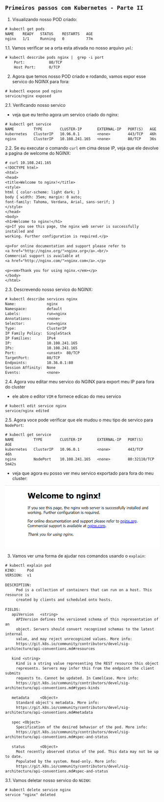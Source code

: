 ## `Primeiros passos com Kubernetes - Parte II`


1. Visualizando nosso POD criado:

```
# kubectl get pods
NAME    READY   STATUS    RESTARTS   AGE
nginx   1/1     Running   0          77m
```

1.1. Vamos verificar se a orta esta ativada no nosso arquivo `yml`:

```
# kubectl describe pods nginx |  grep -i port
    Port:           80/TCP
    Host Port:      0/TCP
```

2. Agora que temos nosso POD criado e rodando, vamos expor esse servico do NGINX para fora:

```
# kubectl expose pod nginx
service/nginx exposed
```

2.1. Verificando nosso servico

- veja que eu tenho agora um servico criado do nginx:

```
# kubectl get service
NAME         TYPE        CLUSTER-IP       EXTERNAL-IP   PORT(S)   AGE
kubernetes   ClusterIP   10.96.0.1        <none>        443/TCP   46h
nginx        ClusterIP   10.108.241.165   <none>        80/TCP    36s
```

2.2. Se eu executar o comando `curl` em cima desse IP, veja que ele devolve a pagina de welcome do NGINX:

```
# curl 10.108.241.165
<!DOCTYPE html>
<html>
<head>
<title>Welcome to nginx!</title>
<style>
html { color-scheme: light dark; }
body { width: 35em; margin: 0 auto;
font-family: Tahoma, Verdana, Arial, sans-serif; }
</style>
</head>
<body>
<h1>Welcome to nginx!</h1>
<p>If you see this page, the nginx web server is successfully installed and
working. Further configuration is required.</p>

<p>For online documentation and support please refer to
<a href="http://nginx.org/">nginx.org</a>.<br/>
Commercial support is available at
<a href="http://nginx.com/">nginx.com</a>.</p>

<p><em>Thank you for using nginx.</em></p>
</body>
</html>
```

2.3. Descrevendo nosso servico do NGINX:

```
# kubectl describe services nginx
Name:              nginx
Namespace:         default
Labels:            run=nginx
Annotations:       <none>
Selector:          run=nginx
Type:              ClusterIP
IP Family Policy:  SingleStack
IP Families:       IPv4
IP:                10.108.241.165
IPs:               10.108.241.165
Port:              <unset>  80/TCP
TargetPort:        80/TCP
Endpoints:         10.36.0.1:80
Session Affinity:  None
Events:            <none>
```

2.4. Agora vou editar meu servico do NGINX para export meu IP para fora do cluster

- ele abre o editor `VIM` e fornece edicao do meu servico

```
# kubectl edit service nginx
service/nginx edited
```

2.5. Agora voce pode verificar que ele mudou o meu tipo de servico para `NodePort`:

```
# kubectl get service
NAME         TYPE        CLUSTER-IP       EXTERNAL-IP   PORT(S)        AGE
kubernetes   ClusterIP   10.96.0.1        <none>        443/TCP        46h
nginx        NodePort    10.108.241.165   <none>        80:32110/TCP   5m42s
```

- veja que agora eu posso ver meu servico exportado para fora do meu cluster:

![NGINX SERVICE](images/nginx.png)

3. Vamos ver uma forma de ajudar nos comandos usando o `explain`:

```
# kubectl explain pod
KIND:     Pod
VERSION:  v1

DESCRIPTION:
     Pod is a collection of containers that can run on a host. This resource is
     created by clients and scheduled onto hosts.

FIELDS:
   apiVersion   <string>
     APIVersion defines the versioned schema of this representation of an
     object. Servers should convert recognized schemas to the latest internal
     value, and may reject unrecognized values. More info:
     https://git.k8s.io/community/contributors/devel/sig-architecture/api-conventions.md#resources

   kind <string>
     Kind is a string value representing the REST resource this object
     represents. Servers may infer this from the endpoint the client submits
     requests to. Cannot be updated. In CamelCase. More info:
     https://git.k8s.io/community/contributors/devel/sig-architecture/api-conventions.md#types-kinds

   metadata     <Object>
     Standard object's metadata. More info:
     https://git.k8s.io/community/contributors/devel/sig-architecture/api-conventions.md#metadata

   spec <Object>
     Specification of the desired behavior of the pod. More info:
     https://git.k8s.io/community/contributors/devel/sig-architecture/api-conventions.md#spec-and-status

   status       <Object>
     Most recently observed status of the pod. This data may not be up to date.
     Populated by the system. Read-only. More info:
     https://git.k8s.io/community/contributors/devel/sig-architecture/api-conventions.md#spec-and-status
```

3.1. Vamos deletar nosso servico do `NGINX`:

```
# kubectl delete service nginx
service "nginx" deleted
```
